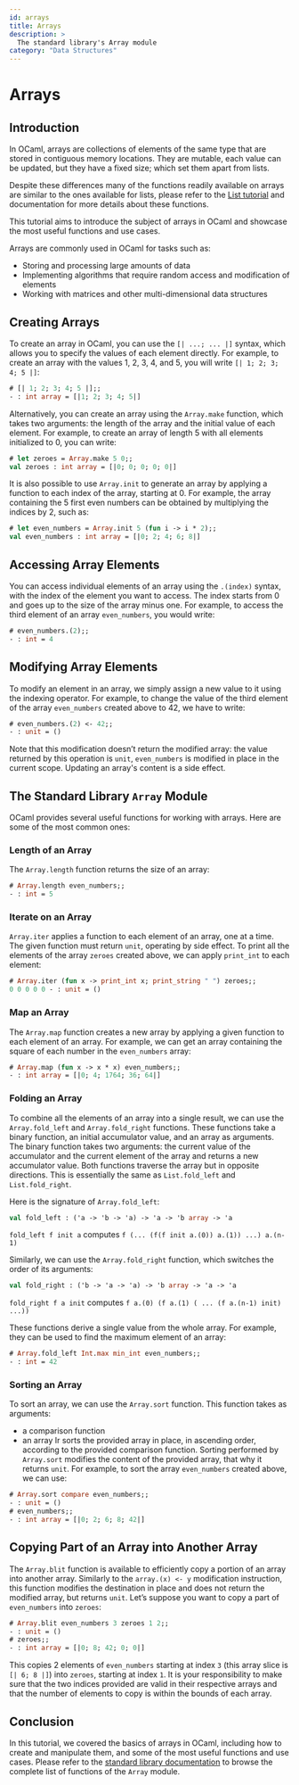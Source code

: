 ```yaml
---
id: arrays
title: Arrays
description: >
  The standard library's Array module
category: "Data Structures"
---
```


# Arrays

## Introduction

In OCaml, arrays are collections of elements of the same type that are stored in contiguous memory locations. They are mutable, each value can be updated, but they have a fixed size; which set them apart from lists.

Despite these differences many of the functions readily available on arrays are similar to the ones available for lists, please refer to the [List tutorial](https://ocaml.org/docs/lists) and documentation for more details about these functions.

This tutorial aims to introduce the subject of arrays in OCaml and showcase the most useful functions and use cases.

Arrays are commonly used in OCaml for tasks such as:

- Storing and processing large amounts of data
- Implementing algorithms that require random access and modification of elements
- Working with matrices and other multi-dimensional data structures

## Creating Arrays

To create an array in OCaml, you can use the `[| ...; ... |]` syntax, which allows you to specify the values of each element directly. For example, to create an array with the values 1, 2, 3, 4, and 5, you will write `[| 1; 2; 3; 4; 5 |]`:

```ocaml
# [| 1; 2; 3; 4; 5 |];;
- : int array = [|1; 2; 3; 4; 5|]
```

Alternatively, you can create an array using the `Array.make` function, which takes two arguments: the length of the array and the initial value of each element. For example, to create an array of length 5 with all elements initialized to 0, you can write:

```ocaml
# let zeroes = Array.make 5 0;;
val zeroes : int array = [|0; 0; 0; 0; 0|]
```

It is also possible to use `Array.init` to generate an array by applying a function to each index of the array, starting at 0. For example, the array containing the 5 first even numbers can be obtained by multiplying the indices by 2, such as:

```ocaml
# let even_numbers = Array.init 5 (fun i -> i * 2);;
val even_numbers : int array = [|0; 2; 4; 6; 8|]
```

## Accessing Array Elements

You can access individual elements of an array using the `.(index)` syntax, with the index of the element you want to access. The index starts from 0 and goes up to the size of the array minus one.  For example, to access the third element of an array `even_numbers`, you would write:

```ocaml
# even_numbers.(2);;
- : int = 4
```

## Modifying Array Elements

To modify an element in an array, we simply assign a new value to it using the indexing operator. For example, to change the value of the third element of the array `even_numbers` created above to 42, we have to write:

```ocaml
# even_numbers.(2) <- 42;;
- : unit = ()
```

Note that this modification doesn’t return the modified array: the value returned by this operation is `unit`, `even_numbers` is modified in place in the current scope. Updating an array's content is a side effect.

## The Standard Library `Array` Module

OCaml provides several useful functions for working with arrays. Here are some of the most common ones:

### Length of an Array

The `Array.length` function returns the size of an array:

```ocaml
# Array.length even_numbers;;
- : int = 5
```

### Iterate on an Array

`Array.iter` applies a function to each element of an array, one at a time. The given function must return `unit`, operating by side effect. To print all the elements of the array `zeroes` created above, we can apply `print_int` to each element:

```ocaml
# Array.iter (fun x -> print_int x; print_string " ") zeroes;;
0 0 0 0 0 - : unit = ()
```

### Map an Array

The `Array.map` function creates a new array by applying a given function to each element of an array. For example, we can get an array containing the square of each number in the `even_numbers` array:

```ocaml
# Array.map (fun x -> x * x) even_numbers;;
- : int array = [|0; 4; 1764; 36; 64|]
```

### Folding an Array

To combine all the elements of an array into a single result, we can use the `Array.fold_left` and `Array.fold_right` functions. These functions take a binary function, an initial accumulator value, and an array as arguments. The binary function takes two arguments: the current value of the accumulator and the current element of the array and returns a new accumulator value. Both functions traverse the array
 but in opposite directions. This is essentially the same as `List.fold_left` and `List.fold_right`.

Here is the signature of `Array.fold_left`:

```ocaml
val fold_left : ('a -> 'b -> 'a) -> 'a -> 'b array -> 'a
```

`fold_left f init a` computes `f (... (f(f init a.(0)) a.(1)) ...) a.(n-1)`

Similarly, we can use the `Array.fold_right` function, which switches the order of its arguments:

```ocaml
val fold_right : ('b -> 'a -> 'a) -> 'b array -> 'a -> 'a
```

`fold_right f a init` computes `f a.(0) (f a.(1) ( ... (f a.(n-1) init) ...))`

These functions derive a single value from the whole array. For example, they can be used to find the maximum element of an array:

```ocaml
# Array.fold_left Int.max min_int even_numbers;;
- : int = 42
```

### Sorting an Array

To sort an array, we can use the `Array.sort` function. This function takes as arguments:
- a comparison function
- an array
Ir sorts the provided array in place, in ascending order, according to the provided comparison function. Sorting performed by `Array.sort` modifies the content of the provided array, that why it returns `unit`. For example, to sort the array `even_numbers` created above, we can use:

```ocaml
# Array.sort compare even_numbers;;
- : unit = ()
# even_numbers;;
- : int array = [|0; 2; 6; 8; 42|]
```

## Copying Part of an Array into Another Array

The `Array.blit` function is available to efficiently copy a portion of an array into another array. Similarly to the `array.(x) <- y`  modification instruction, this function modifies the destination in place and does not return the modified array, but returns `unit`. Let’s suppose you want to copy a part of `even_numbers` into `zeroes`:

```ocaml
# Array.blit even_numbers 3 zeroes 1 2;;
- : unit = ()
# zeroes;;
- : int array = [|0; 8; 42; 0; 0|]
```

This copies 2 elements of `even_numbers` starting at index `3` (this array slice is `[| 6; 8 |]`) into `zeroes`, starting at index `1`. It is your responsibility to make sure that the two indices provided are valid in their respective arrays and that the number of elements to copy is within the bounds of each array.

## Conclusion

In this tutorial, we covered the basics of arrays in OCaml, including how to create and manipulate them, and some of the most useful functions and use cases. Please refer to the [standard library documentation](/api/Array.html) to browse the complete list of functions of the `Array` module.
